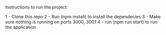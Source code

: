 Instructions to run the project: 

1 - Clone this repo
2 - Run (npm install) to install the dependecies
3 - Make sure nothing is running on ports 3000, 3001
4 - run (npm run start) to run the application